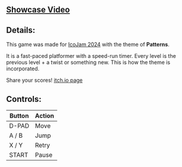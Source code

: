 ## [Showcase Video](https://youtu.be/HLVjKNpAXuU)

## Details:

This game was made for [IcoJam 2024](https://itch.io/jam/icojam-2024) with the theme of **Patterns**.

It is a fast-paced platformer with a speed-run timer. Every level is the previous level + a twist or something new. This is how the theme is incorporated.

Share your scores! [itch.io page](https://bump-dev.itch.io/recursive-run)

## Controls:

| Button | Action |
|--------|--------|
| D-PAD  | Move   |
| A / B  | Jump   |
| X / Y  | Retry  |
| START  | Pause  |


